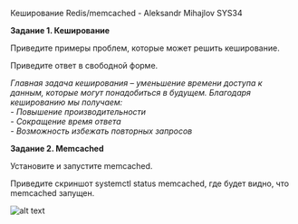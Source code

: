 Кеширование Redis/memcached - Aleksandr Mihajlov SYS34  
  
**Задание 1. Кеширование**  
  
Приведите примеры проблем, которые может решить кеширование.

Приведите ответ в свободной форме.

*Главная задача кеширования – уменьшение времени доступа к данным, которые могут понадобиться в будущем. Благодаря кешированию мы получаем:*   
*- Повышение производительности*  
*- Сокращение время ответа*  
*- Возможность избежать повторных запросов*  
  
**Задание 2. Memcached**  
  
Установите и запустите memcached.  
  
Приведите скриншот systemctl status memcached, где будет видно, что memcached запущен.  
  
![alt text]()